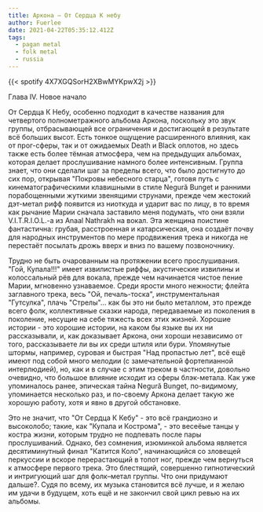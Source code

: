 ```yaml
---
title: Аркона — От Сердца К небу
author: Fuerlee
date: 2021-04-22T05:35:12.412Z
tags:
  - pagan metal
  - folk metal
  - russia
---
```

{{< spotify 4X7XGQSorH2XBwMYKpwX2j >}}

Глава IV. Новое начало



От Сердца К Небу, особенно подходит в качестве названия для четвертого полнометражного альбома Аркона, поскольку это звук группы, отбрасывающей все ограничения и достигающей в результате всё больших высот. Есть тонкое ощущение расширенного влияния, как от прог-сферы, так и от ожидаемых Death и Black оплотов, но здесь также есть более тёмная атмосфера, чем на предыдущих альбомах, которая делает прослушивание намного более интенсивным. Группа знает, что они сделали шаг за пределы всего, что было достигнуто до сих пор, открывая "Покровы небесного старца", готовя путь с кинематографическими клавишными в стиле Negură Bunget и ранними порабощенными жуткими звенящими струнами, прежде чем жестокий дэт-метал рифф появится из ниоткуда и ударит вас по лицу, в то время как рычание Марии сначала заставило меня подумать, что они взяли V.I.T.R.I.O.L.-а из Anaal Nathrakh на вокал. Эта женщина поистине фантастична: грубая, расстроенная и катарсическая, она создаёт почву для народных инструментов по мере продвижения трека и никогда не перестаёт посылать дрожь вверх и вниз по вашему позвоночнику.



Трудно не быть очарованным на протяжении всего прослушивания. "Гой, Купала!!!" имеет извилистые риффы, акустические извилины и колоссальный рёв для вокала, прежде чем начинается чистое пение Марии, мгновенно узнаваемое. Среди ярости много нежности; флейта заглавного трека, весь "Ой, печаль-тоска", инструментальная "Гутсулка", плачь "Стрелы"... как бы это ни было металлом, это прежде всего фолк, коллективные сказки народа, передаваемые из поколения в поколение, несущие на себе тяжесть всех этих жизней. Хорошие истории - это хорошие истории, на каком бы языке вы их ни рассказывали, и, как доказывает Аркона, они хороши независимо от того, рассказываете ли вы их среди штиля или бури. Упомянутые штормы, например, суровая и быстрая "Над пропастью лет", всё ещё имеют под собой много мелодии (с замечательной фортепианной интерлюдией), но, как и в случае с этим треком в частности, довольно очевидно, что большое влияние исходит из сферы блэк-метала. Как уже упоминалось ранее, эпическая тайна Negură Bunget, по-видимому, упоминается несколько раз, и по-своему Аркона делает такую же хорошую работу, хотя и явно в другой обстановке.



Это не значит, что "От Сердца К Кебу" - это всё грандиозно и высоколобо; такие, как "Купала и Кострома", - это весеёые танцы у костра жизни, которым трудно не подпевать после пары прослушиваний. Однако, без сомнения, изюминкой альбома является десятиминутный финал "Катится Коло", начинающийся со зловещей перкуссии и вскоре перерастающий в топот ног, прежде чем вернуться к атмосфере первого трека. Это блестящий, совершенно гипнотический и интригующий шаг для фолк–метал группы. Что они придумают дальше?. Судя по всему, их музыка становится всё лучше, и я желаю им удачи в будущем, хоть ещё и не закончил свой цикл ревью на их альбомы.